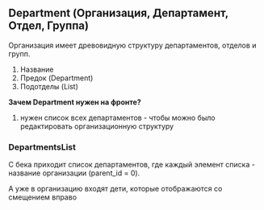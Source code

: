 ## Department (Организация, Департамент, Отдел, Группа)

Организация имеет древовидную структуру департаментов, отделов и групп.

1. Название
2. Предок (Department)
3. Подотделы (List<Department>)
   

**Зачем Department нужен на фронте?**
1) нужен список всех департаментов - чтобы можно было редактировать организационную структуру


### DepartmentsList
С бека приходит список департаментов, 
где каждый элемент списка - название организации (parent_id = 0). 

А уже в организацию входят дети, которые отображаются со смещением вправо